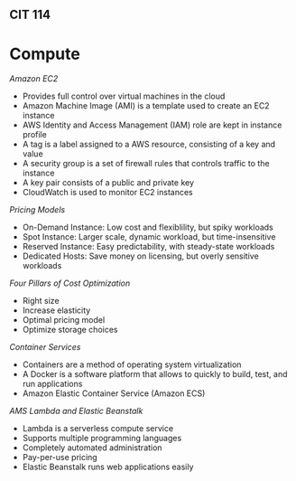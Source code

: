 ## CIT 114
# Compute
*Amazon EC2*
- Provides full control over virtual machines in the cloud
- Amazon Machine Image (AMI) is a template used to create an EC2 instance
- AWS Identity and Access Management (IAM) role are kept in instance profile
- A tag is a label assigned to a AWS resource, consisting of a key and value
- A security group is a set of firewall rules that controls traffic to the instance
- A key pair consists of a public and private key
- CloudWatch is used to monitor EC2 instances

*Pricing Models*
- On-Demand Instance: Low cost and flexiblility, but spiky workloads
- Spot Instance: Larger scale, dynamic workload, but time-insensitive
- Reserved Instance: Easy predictability, with steady-state workloads
- Dedicated Hosts: Save money on licensing, but overly sensitive workloads

*Four Pillars of Cost Optimization*
- Right size
- Increase elasticity
- Optimal pricing model
- Optimize storage choices

*Container Services*
- Containers are a method of operating system virtualization
- A Docker is a software platform that allows to quickly to build, test, and run applications
- Amazon Elastic Container Service (Amazon ECS)

*AMS Lambda and Elastic Beanstalk*
- Lambda is a serverless compute service
- Supports multiple programming languages
- Completely automated administration
- Pay-per-use pricing
- Elastic Beanstalk runs web applications easily
